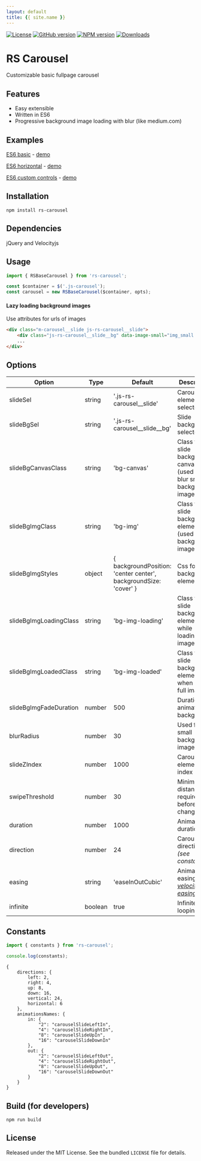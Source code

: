```yaml
---
layout: default
title: {{ site.name }}
---
```

[![License](https://img.shields.io/github/license/Redknife/rs-carousel.svg)](https://github.com/Redknife/rs-carousel)
[![GitHub version](https://img.shields.io/github/tag/Redknife/rs-carousel.svg)](https://github.com/Redknife/rs-carousel)
[![NPM version](https://img.shields.io/npm/v/rs-carousel.svg)](https://www.npmjs.com/package/rs-carousel)
[![Downloads](https://img.shields.io/npm/dt/rs-carousel.svg)](https://www.npmjs.com/package/rs-carousel)
# RS Carousel
Customizable basic fullpage carousel

## Features

- Easy extensible
- Written in ES6
- Progressive background image loading with blur (like medium.com)

## Examples

[ES6 basic](examples/es6_basic) - [demo](examples/es6_basic/demo.html)

[ES6 horizontal](examples/es6_horizontal) - [demo](examples/es6_horizontal/demo.html)

[ES6 custom controls](examples/es6_controls) - [demo](examples/es6_controls/demo.html)


## Installation

```
npm install rs-carousel
```

## Dependencies

jQuery and Velocityjs

## Usage

```javascript
import { RSBaseCarousel } from 'rs-carousel';

const $container = $('.js-carousel');
const carousel = new RSBaseCarousel($container, opts);
```

#### Lazy loading background images
Use attributes for urls of images
```html
<div class="m-carousel__slide js-rs-carousel__slide">
    <div class="js-rs-carousel__slide__bg" data-image-small="img_small.jpg" data-image="img_large.jpg"></div>
    ...
</div>
```

## Options

| Option | Type | Default | Description |
| ------ | ---- | ------- | ----------- |
| slideSel | string | '.js-rs-carousel__slide' | Carousel elements selector |
| slideBgSel | string | '.js-rs-carousel__slide__bg' | Slide background selector |
| slideBgCanvasClass | string | 'bg-canvas' | Class for slide background canvas (used for blur small background image) |
| slideBgImgClass | string | 'bg-img' | Class for slide background element (used for full background image) |
| slideBgImgStyles | object | { backgroundPosition: 'center center', backgroundSize: 'cover' } | Css for background element |
| slideBgImgLoadingClass | string | 'bg-img-loading' | Class form slide background element while loading full image |
| slideBgImgLoadedClass | string | 'bg-img-loaded' | Class for slide background element when loaded full image |
| slideBgImgFadeDuration | number | 500 | Duration of animation backgrounds |
| blurRadius | number | 30 | Used for blur small background image |
| slideZIndex | number | 1000 | Carousel elements z-index |
| swipeThreshold | number | 30 | Minimal distance required before slides change |
| duration | number | 1000 | Animation duration |
| direction | number | 24 | Carousel direction *(see constants)* |
| easing | string | 'easeInOutCubic' | Animation easing *([see velocityjs easings](http://velocityjs.org/#easing))* |
| infinite | boolean | true | Infinite looping |

## Constants

```javascript
import { constants } from 'rs-carousel';

console.log(constants);
```

```
{
    directions: {
        left: 2,
        right: 4,
        up: 8,
        down: 16,
        vertical: 24,
        horizontal: 6
    },
    animationsNames: {
        in: {
            "2": "carouselSlideLeftIn",
            "4": "carouselSlideRightIn",
            "8": "carouselSlideUpIn",
            "16": "carouselSlideDownIn"
        },
        out: {
            "2": "carouselSlideLeftOut",
            "4": "carouselSlideRightOut",
            "8": "carouselSlideUpOut",
            "16": "carouselSlideDownOut"
        }
    }
}
```

## Build (for developers)

```
npm run build
```


## License

Released under the MIT License. See the bundled `LICENSE` file for
details.
